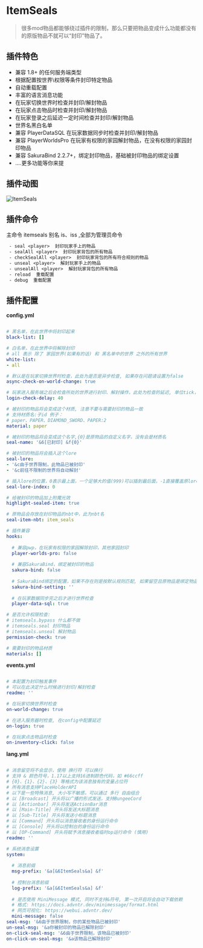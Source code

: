 # ItemSeals

> 很多mod物品都能够绕过插件的限制，那么只要把物品变成什么功能都没有的原版物品不就可以“封印”物品了。

## 插件特色

* 兼容 1.8+ 的任何服务端类型
* 根据配置按世界\权限等条件封印特定物品
* 自动重载配置
* 丰富的语言消息功能
* 在玩家切换世界时检查并封印/解封物品
* 在玩家点击物品时检查并封印/解封物品
* 在玩家登录之后延迟一定时间检查并封印/解封物品
* 世界名黑白名单
* 兼容 PlayerDataSQL 在玩家数据同步时检查并封印/解封物品
* 兼容 PlayerWorldsPro 在玩家有权限的家园解封物品，在没有权限的家园封印物品
* 兼容 SakuraBind 2.2.7+，绑定封印物品，基础被封印物品的绑定设置
* ....更多功能等你来提

## 插件动图

![ItemSeals](https://github.com/Iseason2000/ItemSeals/assets/65019366/80988785-3bfe-48db-92dd-f7cee132dc5e)

## 插件命令

主命令 itemseals 别名 is、iss ,全部为管理员命令

~~~ tex
 - seal <player>  封印玩家手上的物品
 - sealAll <player>  封印玩家背包的所有物品
 - checkSealAll <player>  封印玩家背包的所有符合规则的物品
 - unseal <player>  解封玩家手上的物品
 - unsealAll <player>  解封玩家背包的所有物品
 - reload  重载配置
 - debug  重载配置
~~~

## 插件配置

**config.yml**

~~~ yaml

# 黑名单，在此世界中将封印起来
black-list: []

# 白名单，在此世界中将解除封印
# all 表示 除了 家园世界(如果有的话) 和 黑名单中的世界 之外的所有世界
white-list:
- all

# 默认是在玩家切换世界时检查，此处为是否是异步检查, 如果存在问题请设置为false
async-check-on-world-change: true

# 玩家进入服务端之后会检查所处的世界进行封印、解封操作，此处为检查的延迟, 单位tick，-1不检查
login-check-delay: 40

# 被封印的物品将会变成这个材质, 注意不要与需要封印的物品一致
# 支持材质名:子id 例子：
# paper、PAPER、DIAMOND_SWORD、PAPER:2
material: paper

# 被封印的物品将会变成这个名字,{0}是原物品的自定义名字，没有会是材质名
seal-name: '&6[已封印] &f{0}'

# 被封印的物品将会插入这个lore
seal-lore:
- '&c由于世界限制，此物品已被封印'
- '&c前往不限制的世界将自动解封'

# 插入lore的位置，0表示最上面，一个足够大的值(999)可以插到最后面，-1直接覆盖原lore
seal-lore-index: 0

# 给被封印的物品加上附魔光效
highlight-sealed-item: true

# 原物品会存放在封印物品的nbt中，此为nbt名
seal-item-nbt: item_seals

# 插件兼容
hooks:
  
  # 兼容pwp，在玩家有权限的家园解除封印，其他家园封印
  player-worlds-pro: false
  
  # 兼容SakuraBind，绑定被封印的物品
  sakura-bind: false
  
  # SakuraBind绑定的配置，如果不存在则是按默认规则匹配, 如果留空且原物品是绑定物品可以继承它的配置
  sakura-bind-setting: ''
  
  # 在玩家数据同步完之后才进行世界检查
  player-data-sql: true

# 是否允许权限检查:
# itemseals.bypass 什么都不做
# itemseals.seal 封印物品
# itemseals.unseal 解封物品
permission-check: true

# 需要封印的物品材质
materials: []

~~~

**events.yml**

~~~ yaml

# 本配置为封印触发事件
# 可以在此决定什么时候进行封印/解封检查
readme: ''

# 在玩家切换世界时检查
on-world-change: true

# 在进入服务器时检查, 在config中配置延迟
on-login: true

# 在玩家点击物品时检查
on-inventory-click: false

~~~

**lang.yml**

~~~ yaml

# 消息留空将不会显示，使用 换行符 可以换行
# 支持 & 颜色符号，1.17以上支持16进制颜色代码，如 #66ccff
# {0}、{1}、{2}、{3} 等格式为该消息独有的变量占位符
# 所有消息支持PlaceHolderAPI
# 以下是一些特殊消息, 大小写不敏感，可以通过 多行 自由组合
# 以 [Broadcast] 开头将以广播的形式发送，支持BungeeCord
# 以 [Actionbar] 开头将发送ActionBar消息
# 以 [Main-Title] 开头将发送大标题消息
# 以 [Sub-Title] 开头将发送小标题消息
# 以 [Command] 开头将以消息接收者的身份运行命令
# 以 [Console] 开头将以控制台的身份运行命令
# 以 [OP-Command] 开头将赋予消息接收者临时op运行命令 (慎用)
readme: ''

# 系统消息设置
system:
  
  # 消息前缀
  msg-prefix: '&a[&6ItemSeals&a] &f'
  
  # 控制台消息前缀
  log-prefix: '&a[&6ItemSeals&a] &f'
  
  # 是否使用 MiniMessage 模式, 同时不支持&符号, 第一次开启将会自动下载依赖
  # 格式: https://docs.advntr.dev/minimessage/format.html
  # 网页可视化: https://webui.advntr.dev/
  mini-message: false
seal-msg: '&6由于世界限制，你的某些物品已被封印'
un-seal-msg: '&a你被封印的物品已解除封印'
on-click-seal-msg: '&6由于世界限制，该物品已被封印'
on-click-un-seal-msg: '&a该物品已解除封印'

~~~

